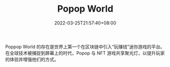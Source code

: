 ﻿---
weight: 
title: "Popop World"
description: "Poppop World 的存在是世界上第一个在区块链中引入“玩赚钱”迷你游戏的平台。在全球技术被捕捉到屏幕上的时代，Popop 与 NFT 游戏共享聚光灯，以提升玩家的体验并增强他们的方式。"
date: 2022-03-25T21:57:40+08:00
lastmod: 2022-03-25T16:45:40+08:00
draft: false
authors: ["Metabd"]
featuredImage: "92.jpg"
link: "https://www.popop.world/"
tags: ["Popop World","NFT游戏"]
categories: ["navigation"]
navigation: ["NFT游戏"]
lightgallery: true
toc: true
pinned: false
recommend: false
recommend1: false
---
Poppop World 的存在是世界上第一个在区块链中引入“玩赚钱”迷你游戏的平台。在全球技术被捕捉到屏幕上的时代，Popop 与 NFT 游戏共享聚光灯，以提升玩家的体验并增强他们的方式。
